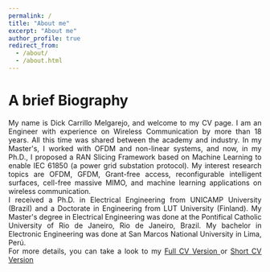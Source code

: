 ```yaml
---
permalink: /
title: "About me"
excerpt: "About me"
author_profile: true
redirect_from: 
  - /about/
  - /about.html
---
```


A brief Biography
======
<div style="text-align: justify"> 
My name is Dick Carrillo Melgarejo, and welcome to my CV page. I am an Engineer with experience on Wireless Communication by more than 18 years. All this time was shared between the academy and industry. In my Master's, I worked with OFDM and non-linear systems, and now, in my Ph.D., I proposed a RAN Slicing Framework based on Machine Learning to enable IEC 61850 (a power grid substation protocol). My interest research topics are OFDM, GFDM, Grant-free access, reconfigurable intelligent surfaces, cell-free massive MIMO, and machine learning applications on wireless communication.
</div>

<div style="text-align: justify"> 
I received a Ph.D. in Electrical Engineering from UNICAMP University (Brazil) and a Doctorate in Engineering from LUT University (Finland). My Master's degree in Electrical Engineering was done at the Pontifical Catholic University of Rio de Janeiro, Rio de Janeiro, Brazil. My bachelor in Electronic Engineering was done at San Marcos National University in Lima, Perú.
</div>

<div style="text-align: justify"> 
For more details, you can take a look to my <a href="http://aikonbrasil.github.io/web/files/cv.pdf"  target="_blank"> Full CV Version </a> or <a href="http://aikonbrasil.github.io/web/files/cv_short.pdf"  target="_blank"> Short CV Version </a>
</div>

&nbsp;
&nbsp;

